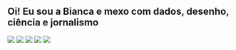 ## Oi! Eu sou a Bianca e mexo com dados, desenho, ciência e jornalismo


![](http://github-profile-summary-cards.vercel.app/api/cards/profile-details?username=biamuniz&theme=aura_dark)
![](http://github-profile-summary-cards.vercel.app/api/cards/repos-per-language?username=biamuniz&theme=aura_dark)
![](http://github-profile-summary-cards.vercel.app/api/cards/most-commit-language?username=biamuniz&theme=aura_dark)
![](http://github-profile-summary-cards.vercel.app/api/cards/stats?username=biamuniz&theme=aura_dark)
![](http://github-profile-summary-cards.vercel.app/api/cards/productive-time?username=biamuniz&theme=aura_dark&utcOffset=8)
